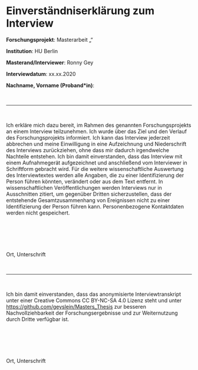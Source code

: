 # Einverständniserklärung zum Interview
__Forschungsprojekt__: Masterarbeit „“

__Institution__: HU Berlin

__Masterand/Interviewer__: Ronny Gey

__Interviewdatum__: xx.xx.2020

__Nachname, Vorname (Proband\*in)__:

<br>
<hr>
<br>

Ich erkläre mich dazu bereit, im Rahmen des genannten Forschungsprojekts an einem Interview teilzunehmen. Ich wurde über das Ziel und den Verlauf des Forschungsprojekts informiert. Ich kann das Interview jederzeit abbrechen und meine Einwilligung in eine Aufzeichnung und Niederschrift des Interviews zurückziehen, ohne dass mir dadurch irgendwelche Nachteile entstehen. Ich bin damit einverstanden, dass das Interview mit einem Aufnahmegerät aufgezeichnet und anschließend vom Interviewer in Schriftform gebracht wird. Für die weitere wissenschaftliche Auswertung des Interviewtextes werden alle Angaben, die zu einer Identifizierung der Person führen könnten, verändert oder aus dem Text entfernt. In wissenschaftlichen Veröffentlichungen werden Interviews nur in Ausschnitten zitiert, um gegenüber Dritten sicherzustellen, dass der entstehende Gesamtzusammenhang von Ereignissen nicht zu einer Identifizierung der Person führen kann. Personenbezogene Kontaktdaten werden nicht gespeichert.

<br><br><br><br>

Ort, Unterschrift

<br>
<hr>
<br>

Ich bin damit einverstanden, dass das anonymisierte Interviewtranskript unter einer Creative Commons CC BY-NC-SA 4.0 Lizenz steht und unter <https://github.com/geyslein/Masters_Thesis> zur besseren Nachvollziehbarkeit der Forschungsergebnisse und zur Weiternutzung durch Dritte verfügbar ist.

<br><br><br><br>

Ort, Unterschrift
